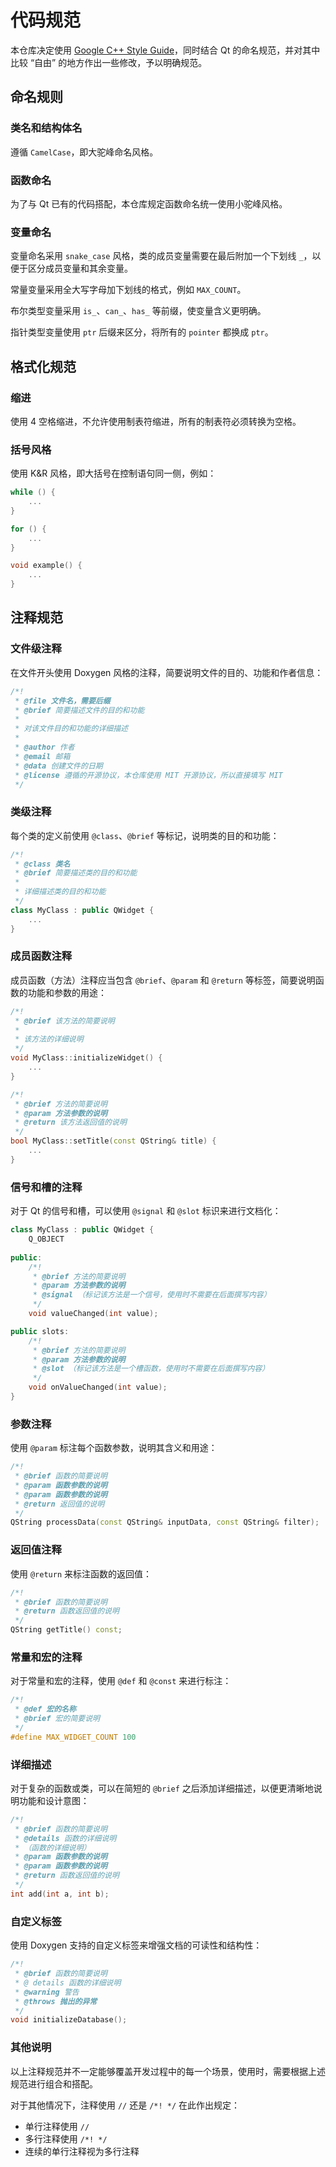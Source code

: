 # 代码规范

本仓库决定使用 [Google C++ Style Guide](https://google.github.io/styleguide/cppguide.html)，同时结合 Qt 的命名规范，并对其中比较 “自由” 的地方作出一些修改，予以明确规范。

## 命名规则

### 类名和结构体名

遵循 `CamelCase`，即大驼峰命名风格。

### 函数命名

为了与 Qt 已有的代码搭配，本仓库规定函数命名统一使用小驼峰风格。

### 变量命名

变量命名采用 `snake_case` 风格，类的成员变量需要在最后附加一个下划线 `_`，以便于区分成员变量和其余变量。

常量变量采用全大写字母加下划线的格式，例如 `MAX_COUNT`。

布尔类型变量采用 `is_`、`can_`、`has_` 等前缀，使变量含义更明确。

指针类型变量使用 `ptr` 后缀来区分，将所有的 `pointer` 都换成 `ptr`。

## 格式化规范

### 缩进

使用 4 空格缩进，不允许使用制表符缩进，所有的制表符必须转换为空格。

### 括号风格

使用 K&R 风格，即大括号在控制语句同一侧，例如：

```cpp
while () {
    ...
}

for () {
	...   
}

void example() {
    ...
}
```

## 注释规范

### 文件级注释

在文件开头使用 Doxygen 风格的注释，简要说明文件的目的、功能和作者信息：

```cpp
/*!
 * @file 文件名，需要后缀
 * @brief 简要描述文件的目的和功能
 * 
 * 对该文件目的和功能的详细描述
 *
 * @author 作者
 * @email 邮箱
 * @data 创建文件的日期
 * @license 遵循的开源协议，本仓库使用 MIT 开源协议，所以直接填写 MIT
 */
```

### 类级注释

每个类的定义前使用 `@class`、`@brief` 等标记，说明类的目的和功能：

```cpp
/*!
 * @class 类名
 * @brief 简要描述类的目的和功能
 *
 * 详细描述类的目的和功能
 */
class MyClass : public QWidget {
    ...
}
```

### 成员函数注释

成员函数（方法）注释应当包含 `@brief`、`@param` 和 `@return` 等标签，简要说明函数的功能和参数的用途：

```cpp
/*!
 * @brief 该方法的简要说明
 * 
 * 该方法的详细说明
 */
void MyClass::initializeWidget() {
    ...
}

/*!
 * @brief 方法的简要说明
 * @param 方法参数的说明
 * @return 该方法返回值的说明
 */
bool MyClass::setTitle(const QString& title) {
    ...
}
```

### 信号和槽的注释

对于 Qt 的信号和槽，可以使用 `@signal` 和 `@slot` 标识来进行文档化：

```cpp
class MyClass : public QWidget {
    Q_OBJECT
       
public:
    /*!
     * @brief 方法的简要说明
     * @param 方法参数的说明
     * @signal （标记该方法是一个信号，使用时不需要在后面撰写内容）
     */
    void valueChanged(int value);

public slots:
    /*!
     * @brief 方法的简要说明
     * @param 方法参数的说明
     * @slot （标记该方法是一个槽函数，使用时不需要在后面撰写内容）
     */
    void onValueChanged(int value);
}
```

### 参数注释

使用 `@param` 标注每个函数参数，说明其含义和用途：

```cpp
/*!
 * @brief 函数的简要说明
 * @param 函数参数的说明
 * @param 函数参数的说明
 * @return 返回值的说明
 */
QString processData(const QString& inputData, const QString& filter);
```

### 返回值注释

使用 `@return` 来标注函数的返回值：

```cpp
/*!
 * @brief 函数的简要说明
 * @return 函数返回值的说明
 */
QString getTitle() const;
```

### 常量和宏的注释

对于常量和宏的注释，使用 `@def` 和 `@const` 来进行标注：

```cpp
/*!
 * @def 宏的名称
 * @brief 宏的简要说明
 */
#define MAX_WIDGET_COUNT 100
```

### 详细描述

对于复杂的函数或类，可以在简短的 `@brief` 之后添加详细描述，以便更清晰地说明功能和设计意图：

```cpp
/*!
 * @brief 函数的简要说明
 * @details 函数的详细说明
 * （函数的详细说明）
 * @param 函数参数的说明
 * @param 函数参数的说明
 * @return 函数返回值的说明
 */
int add(int a, int b);
```

### 自定义标签

使用 Doxygen 支持的自定义标签来增强文档的可读性和结构性：

```cpp
/*!
 * @brief 函数的简要说明
 * @ details 函数的详细说明
 * @warning 警告
 * @throws 抛出的异常
 */
void initializeDatabase();
```

### 其他说明

以上注释规范并不一定能够覆盖开发过程中的每一个场景，使用时，需要根据上述规范进行组合和搭配。

对于其他情况下，注释使用 `//` 还是 `/*! */` 在此作出规定：

+ 单行注释使用 `//`
+ 多行注释使用 `/*! */`
+ 连续的单行注释视为多行注释



